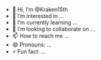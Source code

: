 - 👋 Hi, I’m @Kraken15th
- 👀 I’m interested in ...
- 🌱 I’m currently learning ...
- 💞️ I’m looking to collaborate on ...
- 📫 How to reach me ...
- 😄 Pronouns: ...
- ⚡ Fun fact: ...

<!---
Kraken15th/Kraken15th is a ✨ special ✨ repository because its `README.md` (this file) appears on your GitHub profile.
You can click the Preview link to take a look at your changes.
--->
